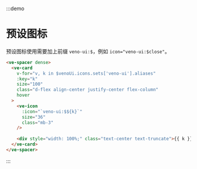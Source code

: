 :::demo

# 预设图标

预设图标使用需要加上前缀 `veno-ui:$`，例如 `icon="veno-ui:$close"`。

```html
<ve-spacer dense>
  <ve-card 
    v-for="v, k in $venoUi.icons.sets['veno-ui'].aliases"
    :key="k"
    size="100"
    class="d-flex align-center justify-center flex-column"
    hover
  >
    <ve-icon
      :icon="`veno-ui:$${k}`"
      size="36"
      class="mb-3"
    />
    
    <div style="width: 100%;" class="text-center text-truncate">{{ k }}</div>
  </ve-card>
</ve-spacer>
```

:::